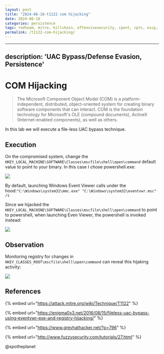 ```yaml
---
layout: post
title: "2024-06-18-t1122 com hijacking"
date: 2024-06-18
categories: persistence
tags: redteam, mitre, killchain, offensivesecurity, cpent, cpts, oscp, exploit
permalink: /t1122-com-hijacking/
---
```


---
description: 'UAC Bypass/Defense Evasion, Persistence'
---

# COM Hijacking

> The Microsoft Component Object Model \(COM\) is a platform-independent, distributed, object-oriented system for creating binary software components that can interact. COM is the foundation technology for Microsoft's OLE \(compound documents\), ActiveX \(Internet-enabled components\), as well as others.

In this lab we will execute a file-less UAC bypass technique.

## Execution

On the compromised system, change the `HKEY_LOCAL_MACHINE\SOFTWARE\Classes\mscfile\shell\open\command` default value to point to your binary. In this case I chose powershell.exe:

![](../../.gitbook/assets/com-registry.png)

By default, launching Windows Event Viewer calls under the hood:`"C:\Windows\system32\mmc.exe" "C:\Windows\system32\eventvwr.msc" /s` 

Since we hijacked the `HKEY_LOCAL_MACHINE\SOFTWARE\Classes\mscfile\shell\open\command` to point to powershell, when launching Even Viewer, the powershell is invoked instead:

![](../../.gitbook/assets/com-powershell.png)

## Observation

Monitoring registry for changes in `HKEY_CLASSES_ROOT\mscfile\shell\open\command` can reveal this hijaking activity:

![](../../.gitbook/assets/com-sysmon.png)

## References

{% embed url="https://attack.mitre.org/wiki/Technique/T1122" %}

{% embed url="https://enigma0x3.net/2016/08/15/fileless-uac-bypass-using-eventvwr-exe-and-registry-hijacking/" %}

{% embed url="https://www.greyhathacker.net/?p=796" %}

{% embed url="http://www.fuzzysecurity.com/tutorials/27.html" %}



@spotheplanet
